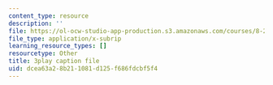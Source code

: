```yaml
---
content_type: resource
description: ''
file: https://ol-ocw-studio-app-production.s3.amazonaws.com/courses/8-286-the-early-universe-fall-2013/dcea63a28b211081d125f686fdcbf5f4_eUYIcR1VGns.srt
file_type: application/x-subrip
learning_resource_types: []
resourcetype: Other
title: 3play caption file
uid: dcea63a2-8b21-1081-d125-f686fdcbf5f4
---
```

